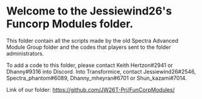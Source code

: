 # Welcome to the Jessiewind26's Funcorp Modules folder.

This folder contain all the scripts made by the old Spectra Advanced Module Group folder and the codes that players sent to the folder administrators.

To add a code to this folder, please contact Keith Hertzon#2941 or Dhanny#9316 into Discord.
Into Transformice, contact Jessiewind26#2546, Spectra_phantom#6089, Dhanny_mheyran#6701 or Shun_kazami#7014.

Link of our folder:
https://github.com/JW26T-Prj/FunCorpModules/

